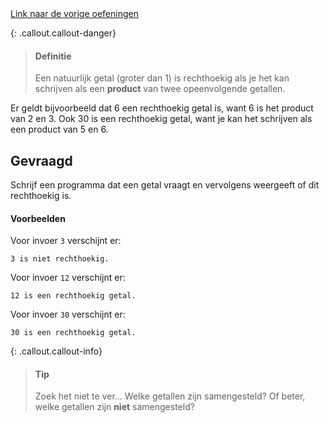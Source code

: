 <div class="text-end">
    <a class="btn btn-filled with-icon" href="https://dodona.be/nl/courses/2419/#series-27454-hoofdstuk-3-begrensde-herhaling-for-statement" target="_blank"><i class="mdi mdi-backburger mdi-24" title="link"></i>Link naar de vorige oefeningen</a>
</div>

{: .callout.callout-danger}
> #### Definitie
> Een natuurlijk getal (groter dan 1) is rechthoekig als je het kan schrijven als een **product** van twee opeenvolgende getallen.

Er geldt bijvoorbeeld dat 6 een rechthoekig getal is, want 6 is het product van 2 en 3. Ook 30 is een rechthoekig getal, want je kan het schrijven als een product van 5 en 6.

## Gevraagd
Schrijf een programma dat een getal vraagt en vervolgens weergeeft of dit rechthoekig is.

#### Voorbeelden
Voor invoer `3` verschijnt er:
```
3 is niet rechthoekig.
```

Voor invoer `12` verschijnt er:
```
12 is een rechthoekig getal.
```

Voor invoer `30` verschijnt er:
```
30 is een rechthoekig getal.
```

{: .callout.callout-info}
> #### Tip
> Zoek het niet te ver... Welke getallen zijn samengesteld? Of beter, welke getallen zijn **niet** samengesteld?